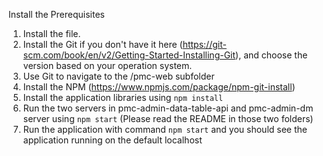 
    
    
Install the Prerequisites
1. Install the file.
2. Install the Git if you don't have it here (https://git-scm.com/book/en/v2/Getting-Started-Installing-Git), and choose the version based on your operation system.
3. Use Git to navigate to the /pmc-web subfolder
4. Install the NPM (https://www.npmjs.com/package/npm-git-install)
5. Install the application libraries using `npm install` 
6. Run the two servers in pmc-admin-data-table-api and pmc-admin-dm server using `npm start` (Please read the README in those two folders)
6. Run the application with command `npm start` and you should see the application running on the default localhost



